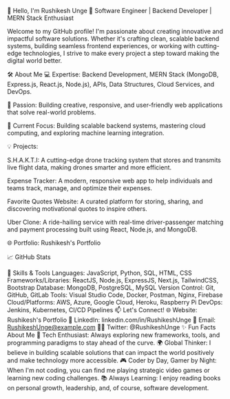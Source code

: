 👋 Hello, I'm Rushikesh Unge
🚀 Software Engineer | Backend Developer | MERN Stack Enthusiast

Welcome to my GitHub profile! I'm passionate about creating innovative and impactful software solutions. Whether it's crafting clean, scalable backend systems, building seamless frontend experiences, or working with cutting-edge technologies, I strive to make every project a step toward making the digital world better.

🛠 About Me
💻 Expertise: Backend Development, MERN Stack (MongoDB, Express.js, React.js, Node.js), APIs, Data Structures, Cloud Services, and DevOps.

🌟 Passion: Building creative, responsive, and user-friendly web applications that solve real-world problems.

🔧 Current Focus: Building scalable backend systems, mastering cloud computing, and exploring machine learning integration.

💡 Projects:

S.H.A.K.T.I: A cutting-edge drone tracking system that stores and transmits live flight data, making drones smarter and more efficient.

Expense Tracker: A modern, responsive web app to help individuals and teams track, manage, and optimize their expenses.

Favorite Quotes Website: A curated platform for storing, sharing, and discovering motivational quotes to inspire others.

Uber Clone: A ride-hailing service with real-time driver-passenger matching and payment processing built using React, Node.js, and MongoDB.

🌐 Portfolio: Rushikesh's Portfolio

📈 GitHub Stats

🔧 Skills & Tools
Languages: JavaScript, Python, SQL, HTML, CSS
Frameworks/Libraries: ReactJS, Node.js, ExpressJS, Next.js, TailwindCSS, Bootstrap
Database: MongoDB, PostgreSQL, MySQL
Version Control: Git, GitHub, GitLab
Tools: Visual Studio Code, Docker, Postman, Nginx, Firebase
Cloud/Platforms: AWS, Azure, Google Cloud, Heroku, Raspberry Pi
DevOps: Jenkins, Kubernetes, CI/CD Pipelines
📫 Let's Connect!
🌐 Website: Rushikesh's Portfolio
💼 LinkedIn: linkedin.com/in/RushikeshUnge
📩 Email: RushikeshUnge@example.com
🧑‍💻 Twitter: @RushikeshUnge
✨ Fun Facts About Me
🚀 Tech Enthusiast: Always exploring new frameworks, tools, and programming paradigms to stay ahead of the curve.
🌍 Global Thinker: I believe in building scalable solutions that can impact the world positively and make technology more accessible.
🎮 Coder by Day, Gamer by Night: When I'm not coding, you can find me playing strategic video games or learning new coding challenges.
📚 Always Learning: I enjoy reading books on personal growth, leadership, and, of course, software development.
